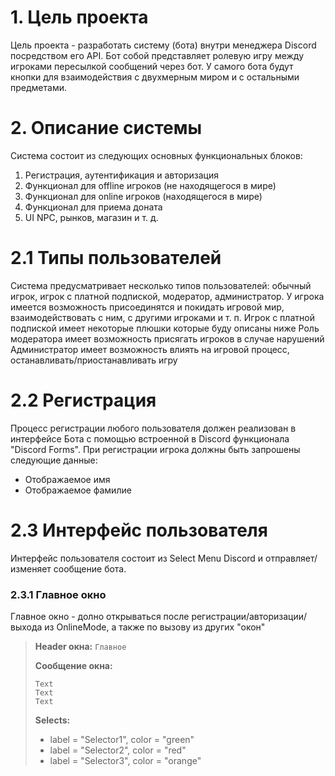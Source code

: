 # 1. Цель проекта
Цель проекта - разработать систему (бота) внутри менеджера Discord посредством его API. Бот собой представляет ролевую игру между игроками пересылкой сообщений через бот. У самого бота будут кнопки для взаимодействия с двухмерным миром и с остальными предметами.
# 2. Описание системы
Система состоит из следующих основных функциональных блоков:
1. Регистрация, аутентификация и авторизация
2. Функционал для offline игроков (не находящегося в мире)
3. Функционал для online игроков (находящегося в мире)
4. Функционал для приема доната
5. UI NPC, рынков, магазин и т. д.

# 2.1 Типы пользователей
Система предусматривает несколько типов пользователей: обычный игрок, игрок с платной подпиской, модератор, администратор.
У игрока имеется возможность присоединятся и покидать игровой мир, взаимодействовать с ним, с другими игроками и т. п.
Игрок с платной подпиской имеет некоторые плюшки которые буду описаны ниже
Роль модератора имеет возможность присягать игроков в случае нарушений
Администратор имеет возможность влиять на игровой процесс, останавливать/приостанавливать игру

# 2.2 Регистрация
Процесс регистрации любого пользователя должен реализован в интерфейсе Бота с помощью встроенной в Discord функционала "Discord Forms". При регистрации игрока должны быть запрошены следующие данные:
- Отображаемое имя
- Отображаемое фамилие

# 2.3 Интерфейс пользователя
Интерфейс пользователя состоит из Select Menu Discord и отправляет/изменяет сообщение бота.

### 2.3.1 Главное окно
Главное окно - долно открываться после регистрации/авторизации/выхода из OnlineMode, а также по вызову из других "окон"

>**Header окна:**
>```Главное```
>
>**Сообщение окна:**
>```
>Text
>Text
>Text
>```
>
>**Selects:**
>- label = "Selector1", color = "green"
>- label = "Selector2", color = "red"
>- label = "Selector3", color = "orange"
